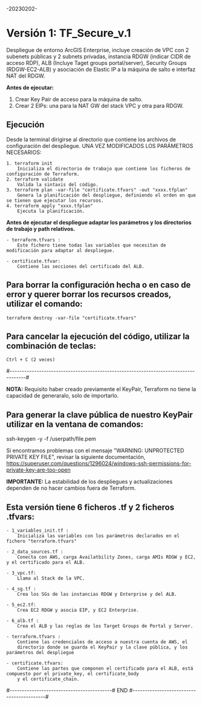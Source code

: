 -20230202-

# Versión 1: TF_Secure_v.1

Despliegue de entorno ArcGIS Enterprise, incluye creación de VPC con 2 subenets públicas y 2 subnets privadas, instancia RDGW (indicar CIDR de acceso RDP), ALB (Incluye Taget groups portal/server), Security Groups (RDGW-EC2-ALB) y asociación de Elastic IP a la máquina de salto e interfaz NAT del RDGW.

__Antes de ejecutar:__ 
1. Crear Key Pair de acceso para la máquina de salto. 
2. Crear 2 EIPs: una para la NAT GW del stack VPC y otra para RDGW.

## Ejecución

Desde la terminal dirigirse al directorio que contiene los archivos de configuración del despliegue.
UNA VEZ MODIFICADOS LOS PARÁMETROS NECESARIOS:

    1. terraform init
		Inicializa el directorio de trabajo que contiene los ficheros de configuración de Terraform.
    2. terraform validate
		Valida la sintaxis del código.
    3. terraform plan -var-file "certificate.tfvars" -out "xxxx.tfplan"	
		Genera la planificación del despliegue, definiendo el orden en que se tienen que ejecutar los recursos.
    4. terraform apply "xxxx.tfplan" 
		Ejecuta la planificación.

__Antes de ejecutar el despliegue adaptar los parámetros y los directorios de trabajo y path relativos.__

    - terraform.tfvars :
    	Este fichero tiene todas las variables que necesitan de modificación para adaptar al despliegue.

    - certificate.tfvar:
    	Contiene las secciones del certificado del ALB.

## Para borrar la configuración hecha o en caso de error y querer borrar los recursos creados, utilizar el comando:

    terraform destroy -var-file "certificate.tfvars"

## Para cancelar la ejecución del código, utilizar la combinación de teclas:

    Ctrl + C (2 veces)

#------------------------------------------------------------------------------------#

__NOTA:__
Requisito haber creado previamente el KeyPair, Terraform no tiene la capacidad de generaralo, solo de importarlo.

## Para generar la clave pública de nuestro KeyPair utilizar en la ventana de comandos:
ssh-keygen -y -f /userpath/file.pem

Si encontramos problemas con el mensaje "WARNING: UNPROTECTED PRIVATE KEY FILE", revisar la siguiente documentación,
https://superuser.com/questions/1296024/windows-ssh-permissions-for-private-key-are-too-open

__IMPORTANTE:__
La estabilidad de los despliegues y actualizaciones dependen de no hacer cambios fuera de Terraform.

## Esta versión tiene 6 ficheros .tf y 2 ficheros .tfvars:

    - 1_variables_init.tf :
    	Inicializa las variables con los parámetros declarados en el fichero "terraform.tfvars"

    - 2_data_sources.tf :
    	Conecta con AWS, carga Availatbility Zones, carga AMIs RDGW y EC2, y el certificado para el ALB.

    - 3_vpc.tf:
    	Llama al Stack de la VPC.

    - 4_sg.tf :
    	Crea los SGs de las instancias RDGW y Enterprise y del ALB.

    - 5_ec2.tf:
    	Crea EC2 RDGW y asocia EIP, y EC2 Enterprise.

    - 6_alb.tf :
		Crea el ALB y las reglas de los Target Groups de Portal y Server.

    - terraform.tfvars :
		Contiene las credenciales de acceso a nuestra cuenta de AWS, el
		directorio donde se guarda el KeyPair y la clave pública, y los parámetros del despliegue

    - certificate.tfvars:
    	Contiene las partes que componen el certificado para el ALB, está compuesto por el private_key, el certificate_body
    	y el certificate_chain.

#------------------------------------------# END #------------------------------------------#
